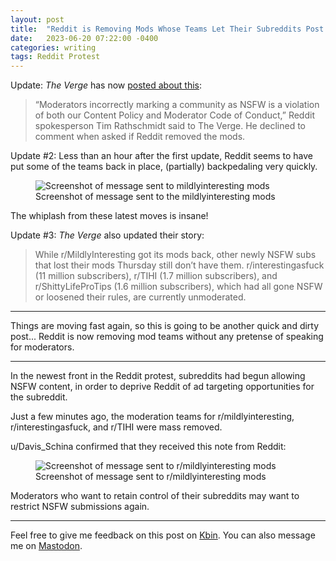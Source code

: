 ```yaml
---
layout: post
title:  "Reddit is Removing Mods Whose Teams Let Their Subreddits Post NSFW Content"
date:   2023-06-20 07:22:00 -0400
categories: writing
tags: Reddit Protest
---
```


Update: *The Verge* has now [posted about this](https://www.theverge.com/2023/6/20/23767848/reddit-blackout-api-protest-moderators-suspended-nsfw):

>“Moderators incorrectly marking a community as NSFW is a violation of both our Content Policy and Moderator Code of Conduct,” Reddit spokesperson Tim Rathschmidt said to The Verge. He declined to comment when asked if Reddit removed the mods.

Update #2: Less than an hour after the first update, Reddit seems to have put some of the teams back in place, (partially) backpedaling very quickly.

<p>
  <figure>
    <picture>
      <source type="image/webp" srcset="{{site.url}}/assets/images/reddit/mildlyinteresting-mod.webp">
      <source type="image/png" srcset="{{site.url}}/assets/images/reddit/mildlyinteresting-mod.png">
      <img src="{{site.url}}/assets/images/reddit/mildlyinteresting-mod.png" alt="Screenshot of message sent to mildlyinteresting mods"/>
    </picture>
    <figcaption>Screenshot of message sent to the mildlyinteresting mods
    </figcaption>
  </figure>
</p>

The whiplash from these latest moves is insane!

Update #3: *The Verge* also updated their story:

>While r/MildlyInteresting got its mods back, other newly NSFW subs that lost their mods Thursday still don’t have them. r/interestingasfuck (11 million subscribers), r/TIHI (1.7 million subscribers), and r/ShittyLifeProTips (1.6 million subscribers), which had all gone NSFW or loosened their rules, are currently unmoderated. 

---

Things are moving fast again, so this is going to be another quick and dirty post... Reddit is now removing mod teams without any pretense of speaking for moderators.

* * * 

In the newest front in the Reddit protest, subreddits had begun allowing NSFW content, in order to deprive Reddit of ad targeting opportunities for the subreddit.

Just a few minutes ago, the moderation teams for r/mildlyinteresting, r/interestingasfuck, and r/TIHI were mass removed.

u/Davis_Schina confirmed that they received this note from Reddit:

<p>
  <figure>
    <picture>
      <source type="image/webp" srcset="{{site.url}}/assets/images/reddit/mildlyinteresting-mod.webp">
      <source type="image/png" srcset="{{site.url}}/assets/images/reddit/mildlyinteresting-mod.png">
      <img src="{{site.url}}/assets/images/reddit/mildlyinteresting-mod.png" alt="Screenshot of message sent to r/mildlyinteresting mods"/>
    </picture>
    <figcaption>Screenshot of message sent to r/mildlyinteresting mods
    </figcaption>
  </figure>
</p>

Moderators who want to retain control of their subreddits may want to restrict NSFW submissions again.

---

Feel free to give me feedback on this post on [Kbin](#). You can also message me on [Mastodon](https://mastodon.social/@yoasif).

